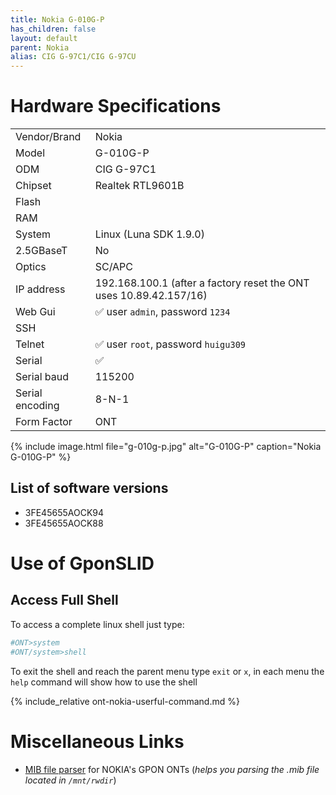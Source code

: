 ```yaml
---
title: Nokia G-010G-P
has_children: false
layout: default
parent: Nokia
alias: CIG G-97C1/CIG G-97CU
---
```


# Hardware Specifications

|                 |                                                                     |
| --------------- | ------------------------------------------------------------------- |
| Vendor/Brand    | Nokia                                                               |
| Model           | G-010G-P                                                            |
| ODM             | CIG G-97C1                                                          |
| Chipset         | Realtek RTL9601B                                                    |
| Flash           |                                                                     |
| RAM             |                                                                     |
| System          | Linux (Luna SDK 1.9.0)                                              |
| 2.5GBaseT       | No                                                                  |
| Optics          | SC/APC                                                              |
| IP address      | 192.168.100.1  (after a factory reset the ONT uses 10.89.42.157/16) |
| Web Gui         | ✅ user `admin`, password `1234`                                    |
| SSH             |                                                                     |
| Telnet          | ✅ user `root`, password `huigu309`                                 |
| Serial          | ✅                                                                  |
| Serial baud     | 115200                                                              |
| Serial encoding | 8-N-1                                                               |
| Form Factor     | ONT                                                                 |

{% include image.html file="g-010g-p.jpg"  alt="G-010G-P" caption="Nokia G-010G-P" %}

## List of software versions

- 3FE45655AOCK94
- 3FE45655AOCK88

# Use of GponSLID

## Access Full Shell

To access a complete linux shell just type:
```sh
#ONT>system
#ONT/system>shell
```

To exit the shell and reach the parent menu type `exit` or `x`, in each menu the `help` command will show how to use the shell

{% include_relative ont-nokia-userful-command.md %}

# Miscellaneous Links
- [MIB file parser](https://github.com/nanomad/nokia-ont-mib-parser) for NOKIA's GPON ONTs (*helps you parsing the .mib file located in `/mnt/rwdir`*)


